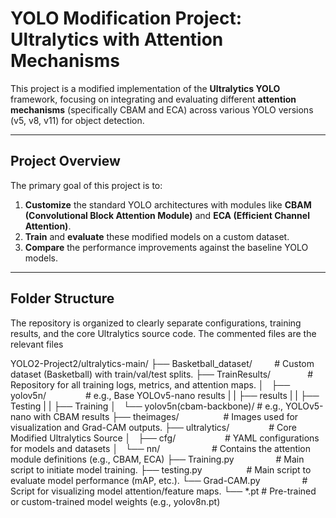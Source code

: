 # YOLO Modification Project: Ultralytics with Attention Mechanisms

This project is a modified implementation of the **Ultralytics YOLO** framework, focusing on integrating and evaluating different **attention mechanisms** 
(specifically CBAM and ECA) across various YOLO versions (v5, v8, v11) for object detection.

---

## Project Overview

The primary goal of this project is to:
1. **Customize** the standard YOLO architectures with modules like **CBAM (Convolutional Block Attention Module)** and **ECA (Efficient Channel Attention)**.
2. **Train** and **evaluate** these modified models on a custom dataset.
3. **Compare** the performance improvements against the baseline YOLO models.

---

## Folder Structure



The repository is organized to clearly separate configurations, training results, and the core Ultralytics source code.
The commented files are the relevant files


YOLO2-Project2/ultralytics-main/
├── Basketball_dataset/         # Custom dataset (Basketball) with train/val/test splits.
├── TrainResults/               # Repository for all training logs, metrics, and attention maps.
│   ├── yolov5n/                # e.g., Base YOLOv5-nano results
|   |   ├── results
|   |   ├── Testing
|   |   ├── Training
│   └── yolov5n(cbam-backbone)/ # e.g., YOLOv5-nano with CBAM results
├── theimages/                  # Images used for visualization and Grad-CAM outputs.
├── ultralytics/                # Core Modified Ultralytics Source
│   ├── cfg/                    # YAML configurations for models and datasets
│   └── nn/                     # Contains the attention module definitions (e.g., CBAM, ECA)
├── Training.py                 # Main script to initiate model training.
├── testing.py                  # Main script to evaluate model performance (mAP, etc.).
└── Grad-CAM.py                 # Script for visualizing model attention/feature maps.
└── *.pt                          # Pre-trained or custom-trained model weights (e.g., yolov8n.pt)
